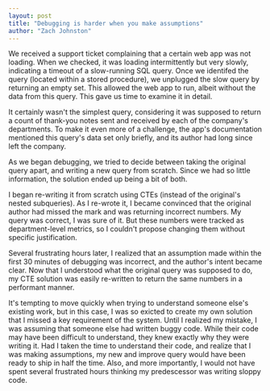 ```yaml
---
layout: post
title: "Debugging is harder when you make assumptions"
author: "Zach Johnston"
---
```


We received a support ticket complaining that a certain web app was not loading.  When we checked, it was loading intermittently but very slowly, indicating a timeout of a slow-running SQL query.  Once we identifed the query (located within a stored procedure), we unplugged the slow query by returning an empty set.  This allowed the web app to run, albeit without the data from this query.  This gave us time to examine it in detail.

It certainly wasn't the simplest query, considering it was supposed to return a count of thank-you notes sent and received by each of the company's departments.  To make it even more of a challenge, the app's documentation mentioned this query's data set only briefly, and its author had long since left the company.

As we began debugging, we tried to decide between taking the original query apart, and writing a new query from scratch.  Since we had so little information, the solution ended up being a bit of both.

I began re-writing it from scratch using CTEs (instead of the original's nested subqueries).  As I re-wrote it, I became convinced that the original author had missed the mark and was returning incorrect numbers.  My query was correct, I was sure of it.  But these numbers were tracked as department-level metrics, so I couldn't propose changing them without specific justification.

Several frustrating hours later, I realized that an assumption made within the first 30 minutes of debugging was incorrect, and the author's intent became clear.  Now that I understood what the original query was supposed to do, my CTE solution was easily re-written to return the same numbers in a performant manner.

It's tempting to move quickly when trying to understand someone else's existing work, but in this case, I was so exicted to create my own solution that I missed a key requirement of the system.  Until I realized my mistake, I was assuming that someone else had written buggy code.  While their code may have been difficult to understand, they knew exactly why they were writing it.  Had I taken the time to understand their code, and realize that I was making assumptions, my new and improve query would have been ready to ship in half the time.  Also, and more importantly, I would not have spent several frustrated hours thinking my predescessor was writing sloppy code. 